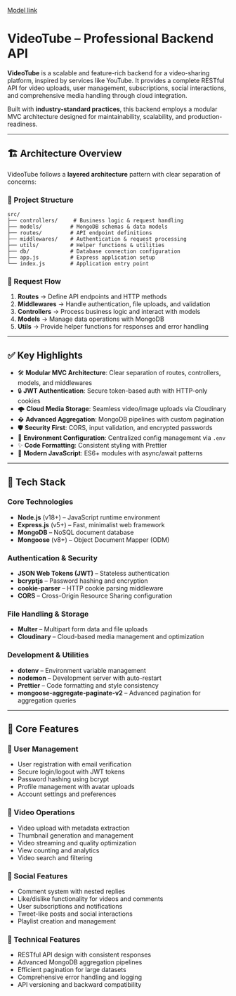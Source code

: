 [Model link](https://app.eraser.io/workspace/0I1I0s8NSywyYpejjPyb?origin=share)

# VideoTube – Professional Backend API

**VideoTube** is a scalable and feature-rich backend for a video-sharing platform, inspired by services like YouTube. It provides a complete RESTful API for video uploads, user management, subscriptions, social interactions, and comprehensive media handling through cloud integration.

Built with **industry-standard practices**, this backend employs a modular MVC architecture designed for maintainability, scalability, and production-readiness.

---

## 🏗️ Architecture Overview

VideoTube follows a **layered architecture** pattern with clear separation of concerns:

### **📁 Project Structure**

```
src/
├── controllers/     # Business logic & request handling
├── models/         # MongoDB schemas & data models
├── routes/         # API endpoint definitions
├── middlewares/    # Authentication & request processing
├── utils/          # Helper functions & utilities
├── db/             # Database connection configuration
├── app.js          # Express application setup
└── index.js        # Application entry point
```

### **🔄 Request Flow**

1. **Routes** → Define API endpoints and HTTP methods
2. **Middlewares** → Handle authentication, file uploads, and validation
3. **Controllers** → Process business logic and interact with models
4. **Models** → Manage data operations with MongoDB
5. **Utils** → Provide helper functions for responses and error handling

---

## ✅ Key Highlights

- 🛠 **Modular MVC Architecture**: Clear separation of routes, controllers, models, and middlewares
- 🔒 **JWT Authentication**: Secure token-based auth with HTTP-only cookies
- 🌩 **Cloud Media Storage**: Seamless video/image uploads via Cloudinary
- � **Advanced Aggregation**: MongoDB pipelines with custom pagination
- 🛡️ **Security First**: CORS, input validation, and encrypted passwords
- 📁 **Environment Configuration**: Centralized config management via `.env`
- ✨ **Code Formatting**: Consistent styling with Prettier
- 🚀 **Modern JavaScript**: ES6+ modules with async/await patterns

---

## 🚀 Tech Stack

### **Core Technologies**

- **Node.js** (v18+) – JavaScript runtime environment
- **Express.js** (v5+) – Fast, minimalist web framework
- **MongoDB** – NoSQL document database
- **Mongoose** (v8+) – Object Document Mapper (ODM)

### **Authentication & Security**

- **JSON Web Tokens (JWT)** – Stateless authentication
- **bcryptjs** – Password hashing and encryption
- **cookie-parser** – HTTP cookie parsing middleware
- **CORS** – Cross-Origin Resource Sharing configuration

### **File Handling & Storage**

- **Multer** – Multipart form data and file uploads
- **Cloudinary** – Cloud-based media management and optimization

### **Development & Utilities**

- **dotenv** – Environment variable management
- **nodemon** – Development server with auto-restart
- **Prettier** – Code formatting and style consistency
- **mongoose-aggregate-paginate-v2** – Advanced pagination for aggregation queries

---

## 🧩 Core Features

### **👤 User Management**

- User registration with email verification
- Secure login/logout with JWT tokens
- Password hashing using bcrypt
- Profile management with avatar uploads
- Account settings and preferences

### **🎥 Video Operations**

- Video upload with metadata extraction
- Thumbnail generation and management
- Video streaming and quality optimization
- View counting and analytics
- Video search and filtering

### **💬 Social Features**

- Comment system with nested replies
- Like/dislike functionality for videos and comments
- User subscriptions and notifications
- Tweet-like posts and social interactions
- Playlist creation and management

### **🔧 Technical Features**

- RESTful API design with consistent responses
- Advanced MongoDB aggregation pipelines
- Efficient pagination for large datasets
- Comprehensive error handling and logging
- API versioning and backward compatibility
